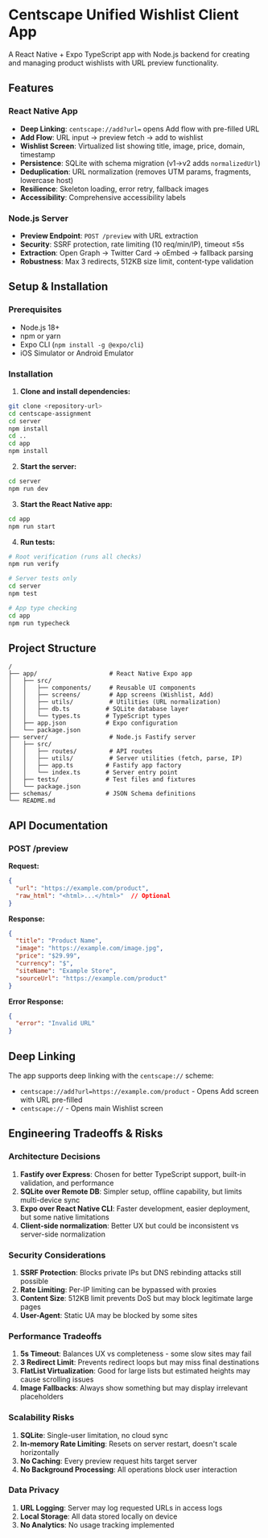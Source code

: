 # Centscape Unified Wishlist Client App

A React Native + Expo TypeScript app with Node.js backend for creating and managing product wishlists with URL preview functionality.

## Features

### React Native App
- **Deep Linking**: `centscape://add?url=` opens Add flow with pre-filled URL
- **Add Flow**: URL input → preview fetch → add to wishlist
- **Wishlist Screen**: Virtualized list showing title, image, price, domain, timestamp
- **Persistence**: SQLite with schema migration (v1→v2 adds `normalizedUrl`)
- **Deduplication**: URL normalization (removes UTM params, fragments, lowercase host)
- **Resilience**: Skeleton loading, error retry, fallback images
- **Accessibility**: Comprehensive accessibility labels

### Node.js Server
- **Preview Endpoint**: `POST /preview` with URL extraction
- **Security**: SSRF protection, rate limiting (10 req/min/IP), timeout ≤5s
- **Extraction**: Open Graph → Twitter Card → oEmbed → fallback parsing
- **Robustness**: Max 3 redirects, 512KB size limit, content-type validation

## Setup & Installation

### Prerequisites
- Node.js 18+
- npm or yarn
- Expo CLI (`npm install -g @expo/cli`)
- iOS Simulator or Android Emulator

### Installation

1. **Clone and install dependencies:**
```bash
git clone <repository-url>
cd centscape-assignment
cd server
npm install
cd ..
cd app
npm install
```

2. **Start the server:**
```bash
cd server
npm run dev
```

3. **Start the React Native app:**
```bash
cd app
npm run start
```

4. **Run tests:**
```bash
# Root verification (runs all checks)
npm run verify

# Server tests only
cd server
npm test

# App type checking
cd app
npm run typecheck
```

## Project Structure

```
/
├── app/                    # React Native Expo app
│   ├── src/
│   │   ├── components/     # Reusable UI components
│   │   ├── screens/        # App screens (Wishlist, Add)
│   │   ├── utils/          # Utilities (URL normalization)
│   │   ├── db.ts          # SQLite database layer
│   │   └── types.ts       # TypeScript types
│   ├── app.json           # Expo configuration
│   └── package.json
├── server/                 # Node.js Fastify server
│   ├── src/
│   │   ├── routes/         # API routes
│   │   ├── utils/          # Server utilities (fetch, parse, IP)
│   │   ├── app.ts         # Fastify app factory
│   │   └── index.ts       # Server entry point
│   ├── tests/             # Test files and fixtures
│   └── package.json
├── schemas/               # JSON Schema definitions
└── README.md
```

## API Documentation

### POST /preview

**Request:**
```json
{
  "url": "https://example.com/product",
  "raw_html": "<html>...</html>"  // Optional
}
```

**Response:**
```json
{
  "title": "Product Name",
  "image": "https://example.com/image.jpg",
  "price": "$29.99",
  "currency": "$",
  "siteName": "Example Store",
  "sourceUrl": "https://example.com/product"
}
```

**Error Response:**
```json
{
  "error": "Invalid URL"
}
```

## Deep Linking

The app supports deep linking with the `centscape://` scheme:

- `centscape://add?url=https://example.com/product` - Opens Add screen with URL pre-filled
- `centscape://` - Opens main Wishlist screen

## Engineering Tradeoffs & Risks

### Architecture Decisions

1. **Fastify over Express**: Chosen for better TypeScript support, built-in validation, and performance
2. **SQLite over Remote DB**: Simpler setup, offline capability, but limits multi-device sync
3. **Expo over React Native CLI**: Faster development, easier deployment, but some native limitations
4. **Client-side normalization**: Better UX but could be inconsistent vs server-side normalization

### Security Considerations

1. **SSRF Protection**: Blocks private IPs but DNS rebinding attacks still possible
2. **Rate Limiting**: Per-IP limiting can be bypassed with proxies
3. **Content Size**: 512KB limit prevents DoS but may block legitimate large pages
4. **User-Agent**: Static UA may be blocked by some sites

### Performance Tradeoffs

1. **5s Timeout**: Balances UX vs completeness - some slow sites may fail
2. **3 Redirect Limit**: Prevents redirect loops but may miss final destinations
3. **FlatList Virtualization**: Good for large lists but estimated heights may cause scrolling issues
4. **Image Fallbacks**: Always show something but may display irrelevant placeholders

### Scalability Risks

1. **SQLite**: Single-user limitation, no cloud sync
2. **In-memory Rate Limiting**: Resets on server restart, doesn't scale horizontally
3. **No Caching**: Every preview request hits target server
4. **No Background Processing**: All operations block user interaction

### Data Privacy

1. **URL Logging**: Server may log requested URLs in access logs
2. **Local Storage**: All data stored locally on device
3. **No Analytics**: No usage tracking implemented

